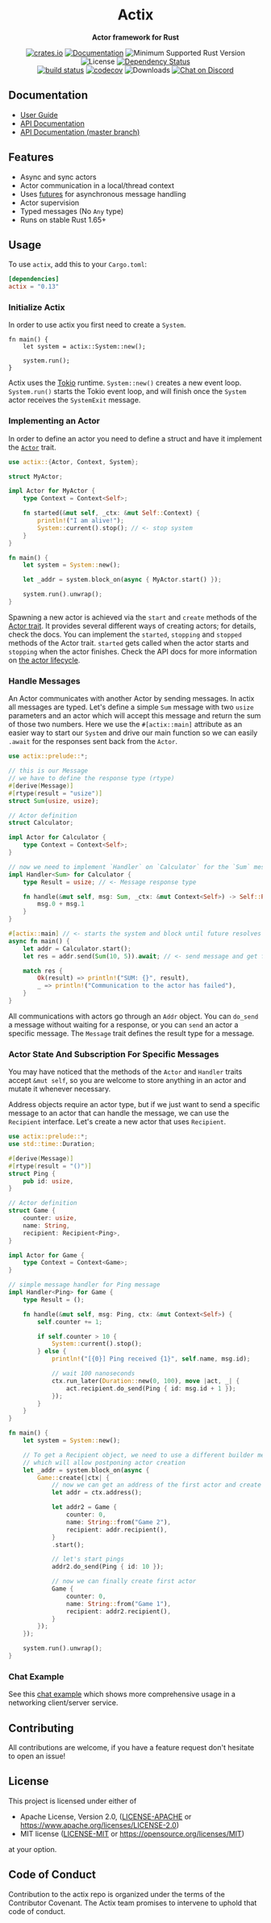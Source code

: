 <div align="center">
  <h1>Actix</h1>
  <p>
    <strong>Actor framework for Rust</strong>
  </p>
  <p>

<!-- prettier-ignore-start -->

[![crates.io](https://img.shields.io/crates/v/actix?label=latest)](https://crates.io/crates/actix)
[![Documentation](https://docs.rs/actix/badge.svg?version=0.13.0)](https://docs.rs/actix/0.13.0)
![Minimum Supported Rust Version](https://img.shields.io/badge/rustc-1.65+-ab6000.svg)
![License](https://img.shields.io/crates/l/actix.svg)
[![Dependency Status](https://deps.rs/crate/actix/0.13.0/status.svg)](https://deps.rs/crate/actix/0.13.0)
<br />
[![build status](https://github.com/actix/actix/workflows/CI%20%28Linux%29/badge.svg?branch=master&event=push)](https://github.com/actix/actix/actions)
[![codecov](https://codecov.io/gh/actix/actix/branch/master/graph/badge.svg)](https://codecov.io/gh/actix/actix)
![Downloads](https://img.shields.io/crates/d/actix.svg)
[![Chat on Discord](https://img.shields.io/discord/771444961383153695?label=chat&logo=discord)](https://discord.gg/GMuKN5b8aR)

<!-- prettier-ignore-end -->

  </p>
</div>

## Documentation

- [User Guide](https://actix.rs/docs/actix)
- [API Documentation](https://docs.rs/actix)
- [API Documentation (master branch)](https://actix.rs/actix/actix)

## Features

- Async and sync actors
- Actor communication in a local/thread context
- Uses [futures](https://crates.io/crates/futures) for asynchronous message handling
- Actor supervision
- Typed messages (No `Any` type)
- Runs on stable Rust 1.65+

## Usage

To use `actix`, add this to your `Cargo.toml`:

```toml
[dependencies]
actix = "0.13"
```

### Initialize Actix

In order to use actix you first need to create a `System`.

```rust,ignore
fn main() {
    let system = actix::System::new();

    system.run();
}
```

Actix uses the [Tokio](https://github.com/tokio-rs/tokio) runtime. `System::new()` creates a new event loop. `System.run()` starts the Tokio event loop, and will finish once the `System` actor receives the `SystemExit` message.

### Implementing an Actor

In order to define an actor you need to define a struct and have it implement the [`Actor`](https://actix.github.io/actix/actix/trait.Actor.html) trait.

```rust
use actix::{Actor, Context, System};

struct MyActor;

impl Actor for MyActor {
    type Context = Context<Self>;

    fn started(&mut self, _ctx: &mut Self::Context) {
        println!("I am alive!");
        System::current().stop(); // <- stop system
    }
}

fn main() {
    let system = System::new();

    let _addr = system.block_on(async { MyActor.start() });

    system.run().unwrap();
}
```

Spawning a new actor is achieved via the `start` and `create` methods of the [Actor trait]. It provides several different ways of creating actors; for details, check the docs. You can implement the `started`, `stopping` and `stopped` methods of the Actor trait. `started` gets called when the actor starts and `stopping` when the actor finishes. Check the API docs for more information on [the actor lifecycle].

[Actor trait]: https://actix.github.io/actix/actix/trait.Actor.html
[the actor lifecycle]: https://actix.github.io/actix/actix/trait.Actor.html#actor-lifecycle

### Handle Messages

An Actor communicates with another Actor by sending messages. In actix all messages are typed. Let's define a simple `Sum` message with two `usize` parameters and an actor which will accept this message and return the sum of those two numbers. Here we use the `#[actix::main]` attribute as an easier way to start our `System` and drive our main function so we can easily `.await` for the responses sent back from the `Actor`.

```rust
use actix::prelude::*;

// this is our Message
// we have to define the response type (rtype)
#[derive(Message)]
#[rtype(result = "usize")]
struct Sum(usize, usize);

// Actor definition
struct Calculator;

impl Actor for Calculator {
    type Context = Context<Self>;
}

// now we need to implement `Handler` on `Calculator` for the `Sum` message.
impl Handler<Sum> for Calculator {
    type Result = usize; // <- Message response type

    fn handle(&mut self, msg: Sum, _ctx: &mut Context<Self>) -> Self::Result {
        msg.0 + msg.1
    }
}

#[actix::main] // <- starts the system and block until future resolves
async fn main() {
    let addr = Calculator.start();
    let res = addr.send(Sum(10, 5)).await; // <- send message and get future for result

    match res {
        Ok(result) => println!("SUM: {}", result),
        _ => println!("Communication to the actor has failed"),
    }
}
```

All communications with actors go through an `Addr` object. You can `do_send` a message without waiting for a response, or you can `send` an actor a specific message. The `Message` trait defines the result type for a message.

### Actor State And Subscription For Specific Messages

You may have noticed that the methods of the `Actor` and `Handler` traits accept `&mut self`, so you are welcome to store anything in an actor and mutate it whenever necessary.

Address objects require an actor type, but if we just want to send a specific message to an actor that can handle the message, we can use the `Recipient` interface. Let's create a new actor that uses `Recipient`.

```rust
use actix::prelude::*;
use std::time::Duration;

#[derive(Message)]
#[rtype(result = "()")]
struct Ping {
    pub id: usize,
}

// Actor definition
struct Game {
    counter: usize,
    name: String,
    recipient: Recipient<Ping>,
}

impl Actor for Game {
    type Context = Context<Game>;
}

// simple message handler for Ping message
impl Handler<Ping> for Game {
    type Result = ();

    fn handle(&mut self, msg: Ping, ctx: &mut Context<Self>) {
        self.counter += 1;

        if self.counter > 10 {
            System::current().stop();
        } else {
            println!("[{0}] Ping received {1}", self.name, msg.id);

            // wait 100 nanoseconds
            ctx.run_later(Duration::new(0, 100), move |act, _| {
                act.recipient.do_send(Ping { id: msg.id + 1 });
            });
        }
    }
}

fn main() {
    let system = System::new();

    // To get a Recipient object, we need to use a different builder method
    // which will allow postponing actor creation
    let _addr = system.block_on(async {
        Game::create(|ctx| {
            // now we can get an address of the first actor and create the second actor
            let addr = ctx.address();

            let addr2 = Game {
                counter: 0,
                name: String::from("Game 2"),
                recipient: addr.recipient(),
            }
            .start();

            // let's start pings
            addr2.do_send(Ping { id: 10 });

            // now we can finally create first actor
            Game {
                counter: 0,
                name: String::from("Game 1"),
                recipient: addr2.recipient(),
            }
        });
    });

    system.run().unwrap();
}
```

### Chat Example

See this [chat example] which shows more comprehensive usage in a networking client/server service.

[chat example]: https://github.com/actix/examples/tree/HEAD/websockets/chat-tcp

## Contributing

All contributions are welcome, if you have a feature request don't hesitate to open an issue!

## License

This project is licensed under either of

- Apache License, Version 2.0, ([LICENSE-APACHE](LICENSE-APACHE) or https://www.apache.org/licenses/LICENSE-2.0)
- MIT license ([LICENSE-MIT](LICENSE-MIT) or https://opensource.org/licenses/MIT)

at your option.

## Code of Conduct

Contribution to the actix repo is organized under the terms of the Contributor Covenant. The Actix team promises to intervene to uphold that code of conduct.
